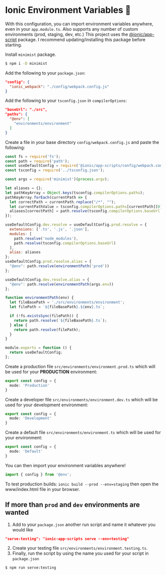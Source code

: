 # Ionic Environment Variables 🚀

With this configuration, you can import environment variables anywhere, even in your `app.module.ts`.
Also supports any number of custom environments (prod, staging, dev, etc.)
This project uses the [@ionic/app-script](https://github.com/ionic-team/ionic-app-scripts) package. I recommend updating/installing this package before starting.

Install `minimist` package.
```bash
$ npm i -D minimist
```

Add the following to your `package.json`:
```json
"config": {
  "ionic_webpack": "./config/webpack.config.js"
}
```

Add the following to your `tsconfig.json` in `compilerOptions`:
```json
"baseUrl": "./src",
"paths": {
  "@env": [
    "environments/environment"
  ]
}
```

Create a file in your base directory `config/webpack.config.js` and paste the following:
```javascript
const fs = require('fs');
const path = require('path');
const useDefaultConfig = require('@ionic/app-scripts/config/webpack.config.js');
const tsconfig = require('../tsconfig.json');

const args = require('minimist')(process.argv);

let aliases = {};
let pathKeyArray = Object.keys(tsconfig.compilerOptions.paths);
pathKeyArray.forEach(currentPath => {
  let correctPath = currentPath.replace("/*", "");
  let currentPathValue = tsconfig.compilerOptions.paths[currentPath][0].replace('*', '');
  aliases[correctPath] = path.resolve(tsconfig.compilerOptions.baseUrl + '/' + currentPathValue);
});

useDefaultConfig.dev.resolve = useDefaultConfig.prod.resolve = {
  extensions: ['.ts', '.js', '.json'],
  modules: [
    path.resolve('node_modules'),
    path.resolve(tsconfig.compilerOptions.baseUrl)
  ],
  alias: aliases
};
useDefaultConfig.prod.resolve.alias = {
  "@env": path.resolve(environmentPath('prod'))
};

useDefaultConfig.dev.resolve.alias = {
  "@env": path.resolve(environmentPath(args.env))
};

function environmentPath(env) {
  let fileBasePath = './src/environments/environment';
  let filePath = `${fileBasePath}.${env}.ts`;

  if (!fs.existsSync(filePath)) {
    return path.resolve(`${fileBasePath}.ts`);
  } else {
    return path.resolve(filePath);
  }
}

module.exports = function () {
  return useDefaultConfig;
};
```

Create a production file `src/environments/environment.prod.ts` which will be used for your **PRODUCTION** environment:
```typescript
export const config = {
  mode: 'Production'
}
```

Create a developer file `src/environments/environment.dev.ts` which will be used for your development environment:
```typescript
export const config = {
  mode: 'Development'
}
```
Create a default file `src/environments/environment.ts` which will be used for your environment:
```typescript
export const config = {
  mode: 'Default'
}
```

You can then import your environment variables anywhere!
```typescript
import { config } from '@env';
```

To test production builds: `ionic build --prod --env=staging` then open the www/index.html file in your browser.
## If more than `prod` and `dev` environments are wanted

1. Add to your `package.json` another run script and name it whatever you would like
```json
"serve:testing": "ionic-app-scripts serve --env=testing"
```
2. Create your testing file `src/environments/environment.testing.ts`.
3. Finally, run the script by using the name you used for your script in `package.json`
```bash
$ npm run serve:testing
```
